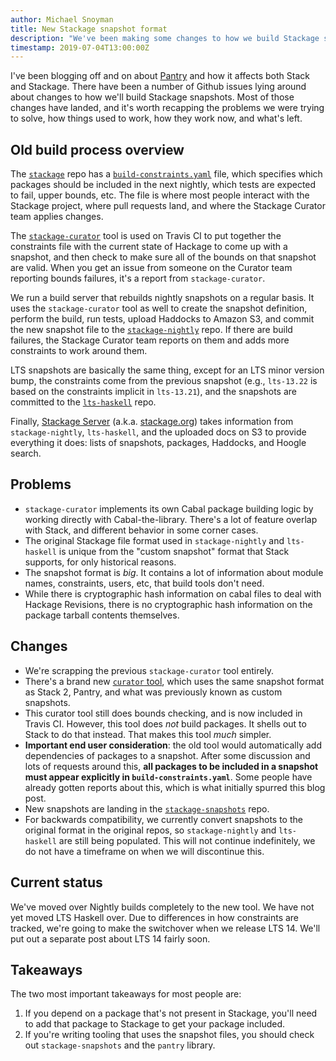 ```yaml
---
author: Michael Snoyman
title: New Stackage snapshot format
description: "We've been making some changes to how we build Stackage snapshots, and the file format used. This post covers those changes, and what's coming next."
timestamp: 2019-07-04T13:00:00Z
---
```


I've been blogging off and on about [Pantry](https://www.stackage.org/package/pantry-tmp) and how it affects both Stack and Stackage. There have been a number of Github issues lying around about changes to how we'll build Stackage snapshots. Most of those changes have landed, and it's worth recapping the problems we were trying to solve, how things used to work, how they work now, and what's left.

## Old build process overview

The [`stackage`](https://github.com/commercialhaskell/stackage/) repo has a [`build-constraints.yaml`](https://github.com/commercialhaskell/stackage/blob/master/build-constraints.yaml) file, which specifies which packages should be included in the next nightly, which tests are expected to fail, upper bounds, etc. The file is where most people interact with the Stackage project, where pull requests land, and where the Stackage Curator team applies changes.

The [`stackage-curator`](https://github.com/fpco/stackage-curator/) tool is used on Travis CI to put together the constraints file with the current state of Hackage to come up with a snapshot, and then check to make sure all of the bounds on that snapshot are valid. When you get an issue from someone on the Curator team reporting bounds failures, it's a report from `stackage-curator`.

We run a build server that rebuilds nightly snapshots on a regular basis. It uses the `stackage-curator` tool as well to create the snapshot definition, perform the build, run tests, upload Haddocks to Amazon S3, and commit the new snapshot file to the [`stackage-nightly`](https://github.com/commercialhaskell/stackage-nightly/) repo. If there are build failures, the Stackage Curator team reports on them and adds more constraints to work around them.

LTS snapshots are basically the same thing, except for an LTS minor version bump, the constraints come from the previous snapshot (e.g., `lts-13.22` is based on the constraints implicit in `lts-13.21`), and the snapshots are committed to the [`lts-haskell`](https://github.com/commercialhaskell/lts-haskell/) repo.

Finally, [Stackage Server](https://github.com/fpco/stackage-server/) (a.k.a. [stackage.org](https://www.stackage.org/)) takes information from `stackage-nightly`, `lts-haskell`, and the uploaded docs on S3 to provide everything it does: lists of snapshots, packages, Haddocks, and Hoogle search.

## Problems

* `stackage-curator` implements its own Cabal package building logic by working directly with Cabal-the-library. There's a lot of feature overlap with Stack, and different behavior in some corner cases.
* The original Stackage file format used in `stackage-nightly` and `lts-haskell` is unique from the "custom snapshot" format that Stack supports, for only historical reasons.
* The snapshot format is _big_. It contains a lot of information about module names, constraints, users, etc, that build tools don't need.
* While there is cryptographic hash information on cabal files to deal with Hackage Revisions, there is no cryptographic hash information on the package tarball contents themselves.

## Changes

* We're scrapping the previous `stackage-curator` tool entirely.
* There's a brand new [`curator` tool](https://github.com/commercialhaskell/stack/tree/master/subs/curator), which uses the same snapshot format as Stack 2, Pantry, and what was previously known as custom snapshots.
* This curator tool still does bounds checking, and is now included in Travis CI. However, this tool does _not_ build packages. It shells out to Stack to do that instead. That makes this tool _much_ simpler.
* __Important end user consideration__: the old tool would automatically add dependencies of packages to a snapshot. After some discussion and lots of requests around this, __all packages to be included in a snapshot must appear explicitly in `build-constraints.yaml`__. Some people have already gotten reports about this, which is what initially spurred this blog post.
* New snapshots are landing in the [`stackage-snapshots`](https://github.com/commercialhaskell/stackage-snapshots/) repo.
* For backwards compatibility, we currently convert snapshots to the original format in the original repos, so `stackage-nightly` and `lts-haskell` are still being populated. This will not continue indefinitely, we do not have a timeframe on when we will discontinue this.

## Current status

We've moved over Nightly builds completely to the new tool. We have not yet moved LTS Haskell over. Due to differences in how constraints are tracked, we're going to make the switchover when we release LTS 14. We'll put out a separate post about LTS 14 fairly soon.

## Takeaways

The two most important takeaways for most people are:

1. If you depend on a package that's not present in Stackage, you'll need to add that package to Stackage to get your package included.
2. If you're writing tooling that uses the snapshot files, you should check out `stackage-snapshots` and the `pantry` library.
